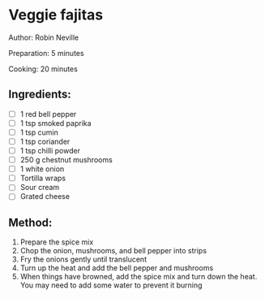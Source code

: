 # Veggie fajitas

Author: Robin Neville

Preparation: 5 minutes

Cooking: 20 minutes

## Ingredients:
- [ ] 1 red bell pepper
- [ ] 1 tsp smoked paprika
- [ ] 1 tsp cumin
- [ ] 1 tsp coriander
- [ ] 1 tsp chilli powder
- [ ] 250 g chestnut mushrooms
- [ ] 1 white onion
- [ ] Tortilla wraps
- [ ] Sour cream
- [ ] Grated cheese

## Method:
1. Prepare the spice mix
2. Chop the onion, mushrooms, and bell pepper into strips
3. Fry the onions gently until translucent
4. Turn up the heat and add the bell pepper and mushrooms
5. When things have browned, add the spice mix and turn down the heat. You may need to add some water to prevent it burning